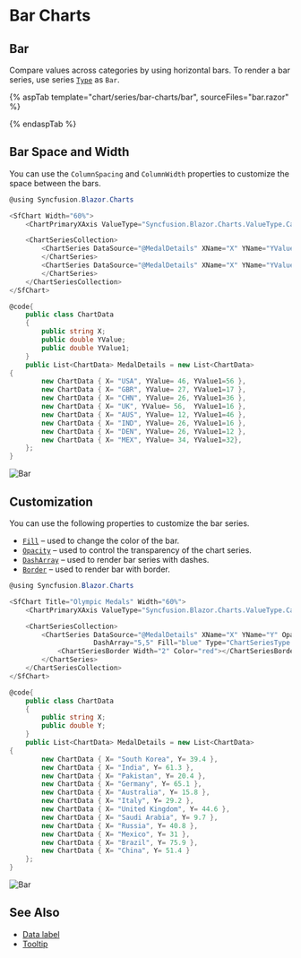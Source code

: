 # Bar Charts

## Bar

Compare values across categories by using horizontal bars. To render a bar series, use series [`Type`](https://help.syncfusion.com/cr/blazor/Syncfusion.Blazor~Syncfusion.Blazor.Charts.ChartSeries~Type.html) as `Bar`.

{% aspTab template="chart/series/bar-charts/bar", sourceFiles="bar.razor" %}

{% endaspTab %}

## Bar Space and Width

You can use the `ColumnSpacing` and `ColumnWidth` properties to customize the space between the bars.

```csharp
@using Syncfusion.Blazor.Charts

<SfChart Width="60%">
    <ChartPrimaryXAxis ValueType="Syncfusion.Blazor.Charts.ValueType.Category"></ChartPrimaryXAxis>

    <ChartSeriesCollection>
        <ChartSeries DataSource="@MedalDetails" XName="X" YName="YValue" ColumnSpacing="0.2" ColumnWidth="0.7" Type="ChartSeriesType.Bar">
        </ChartSeries>
        <ChartSeries DataSource="@MedalDetails" XName="X" YName="YValue1" ColumnSpacing="0.2" ColumnWidth="0.2" Type="ChartSeriesType.Bar">
        </ChartSeries>
    </ChartSeriesCollection>
</SfChart>

@code{
    public class ChartData
    {
        public string X;
        public double YValue;
        public double YValue1;
    }
    public List<ChartData> MedalDetails = new List<ChartData>
{
        new ChartData { X= "USA", YValue= 46, YValue1=56 },
        new ChartData { X= "GBR", YValue= 27, YValue1=17 },
        new ChartData { X= "CHN", YValue= 26, YValue1=36 },
        new ChartData { X= "UK", YValue= 56,  YValue1=16 },
        new ChartData { X= "AUS", YValue= 12, YValue1=46 },
        new ChartData { X= "IND", YValue= 26, YValue1=16 },
        new ChartData { X= "DEN", YValue= 26, YValue1=12 },
        new ChartData { X= "MEX", YValue= 34, YValue1=32},
    };
}
```

![Bar](../images/chart-types-images/bar-space.png)

## Customization

You can use the following properties to customize the bar series.

* [`Fill`](https://help.syncfusion.com/cr/blazor/Syncfusion.Blazor~Syncfusion.Blazor.Charts.ChartSeries~Fill.html) – used to change the color of the bar.
* [`Opacity`](https://help.syncfusion.com/cr/blazor/Syncfusion.Blazor.Charts.ChartSeries.html#Syncfusion_Blazor_Charts_ChartSeries_Opacity) – used to control the transparency of the chart series.
* [``DashArray``](https://help.syncfusion.com/cr/blazor/Syncfusion.Blazor~Syncfusion.Blazor.Charts.ChartSeries~DashArray.html) – used to render bar series with dashes.
* [`Border`](https://help.syncfusion.com/cr/blazor/Syncfusion.Blazor.Charts.ChartSeries.html#Syncfusion_Blazor_Charts_ChartSeries_Border) – used to render bar with border.

```csharp
@using Syncfusion.Blazor.Charts

<SfChart Title="Olympic Medals" Width="60%">
    <ChartPrimaryXAxis ValueType="Syncfusion.Blazor.Charts.ValueType.Category"></ChartPrimaryXAxis>

    <ChartSeriesCollection>
        <ChartSeries DataSource="@MedalDetails" XName="X" YName="Y" Opacity="0.5"
                     DashArray="5,5" Fill="blue" Type="ChartSeriesType.Bar">
            <ChartSeriesBorder Width="2" Color="red"></ChartSeriesBorder>
        </ChartSeries>
    </ChartSeriesCollection>
</SfChart>

@code{
    public class ChartData
    {
        public string X;
        public double Y;
    }
    public List<ChartData> MedalDetails = new List<ChartData>
{
        new ChartData { X= "South Korea", Y= 39.4 },
        new ChartData { X= "India", Y= 61.3 },
        new ChartData { X= "Pakistan", Y= 20.4 },
        new ChartData { X= "Germany", Y= 65.1 },
        new ChartData { X= "Australia", Y= 15.8 },
        new ChartData { X= "Italy", Y= 29.2 },
        new ChartData { X= "United Kingdom", Y= 44.6 },
        new ChartData { X= "Saudi Arabia", Y= 9.7 },
        new ChartData { X= "Russia", Y= 40.8 },
        new ChartData { X= "Mexico", Y= 31 },
        new ChartData { X= "Brazil", Y= 75.9 },
        new ChartData { X= "China", Y= 51.4 }
    };
}
```

![Bar](../images/chart-types-images/bar-custom.png)

## See Also

* [Data label](../data-labels)
* [Tooltip](../tool-tip)